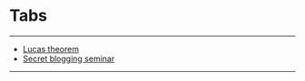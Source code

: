 # Tabs

--------------------
* [Lucas theorem][lien1]
* [Secret blogging seminar][lien2]




--------------------
[lien1]: 
https://en.m.wikipedia.org/wiki/Lucas%27s_theorem

[lien2]: https://sbseminar.wordpress.com/2016/01/22/pious-penal-probability-puzzle/

[lien3]: https://plato.stanford.edu/entries/qt-consciousness/#4.7

[lien4]: 
[lien5]: 